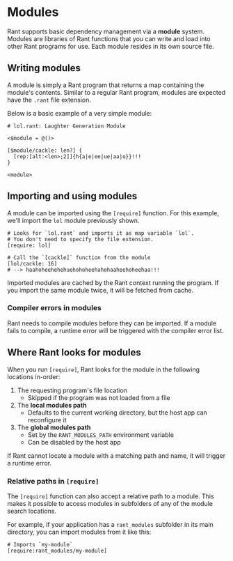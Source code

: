 # Modules

Rant supports basic dependency management via a **module** system.
Modules are libraries of Rant functions that you can write and load into other Rant programs for use. Each module resides in its own source file.

## Writing modules

A module is simply a Rant program that returns a map containing the module's contents. Similar to a regular Rant program, modules are expected have the `.rant` file extension.

Below is a basic example of a very simple module:

```rant
# lol.rant: Laughter Generation Module

<$module = @()>

[$module/cackle: len?] {
  [rep:[alt:<len>;2]]{h{a|e|ee|ue|aa|o}}!!!
}

<module>
```

## Importing and using modules

A module can be imported using the `[require]` function.
For this example, we'll import the `lol` module previously shown.

```rant
# Looks for `lol.rant` and imports it as map variable `lol`.
# You don't need to specify the file extension.
[require: lol]

# Call the `[cackle]` function from the module
[lol/cackle: 16]
# --> haahoheehehehuehohoheehahohaaheehoheehaa!!!
```

Imported modules are cached by the Rant context running the program.
If you import the same module twice, it will be fetched from cache.

### Compiler errors in modules

Rant needs to compile modules before they can be imported. If a module fails to compile, a runtime error will be triggered with the compiler error list.

## Where Rant looks for modules

When you run `[require]`, Rant looks for the module in the following locations in-order:

1. The requesting program's file location
    * Skipped if the program was not loaded from a file
2. The **local modules path**
    * Defaults to the current working directory, but the host app can reconfigure it
3. The **global modules path**
    * Set by the `RANT_MODULES_PATH` environment variable
    * Can be disabled by the host app

If Rant cannot locate a module with a matching path and name, 
it will trigger a runtime error.

### Relative paths in `[require]`

The `[require]` function can also accept a relative path to a module.
This makes it possible to access modules in subfolders of any of the module search locations.

For example, if your application has a `rant_modules` subfolder in its main directory, you can import modules from it like this:

```rant
# Imports `my-module`
[require:rant_modules/my-module]
```